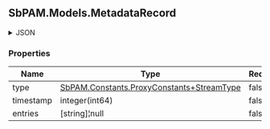 
<h2 id="tocS_SbPAM.Models.MetadataRecord">SbPAM.Models.MetadataRecord</h2>

<a id="schemasbpam.models.metadatarecord"></a>
<a id="schema_SbPAM.Models.MetadataRecord"></a>
<a id="tocSsbpam.models.metadatarecord"></a>
<a id="tocssbpam.models.metadatarecord"></a>

<details><summary>JSON</summary>


```json
{
  "type": null,
  "timestamp": 0,
  "entries": [
    "string"
  ]
}

```


</details>

### Properties

|Name|Type|Required|Restrictions|Description|
|---|---|---|---|---|
|type|[SbPAM.Constants.ProxyConstants+StreamType](../Models/sbpam.constants.proxyconstants+streamtype.md)|false|none|none|
|timestamp|integer(int64)|false|none|none|
|entries|[string]¦null|false|none|none|


